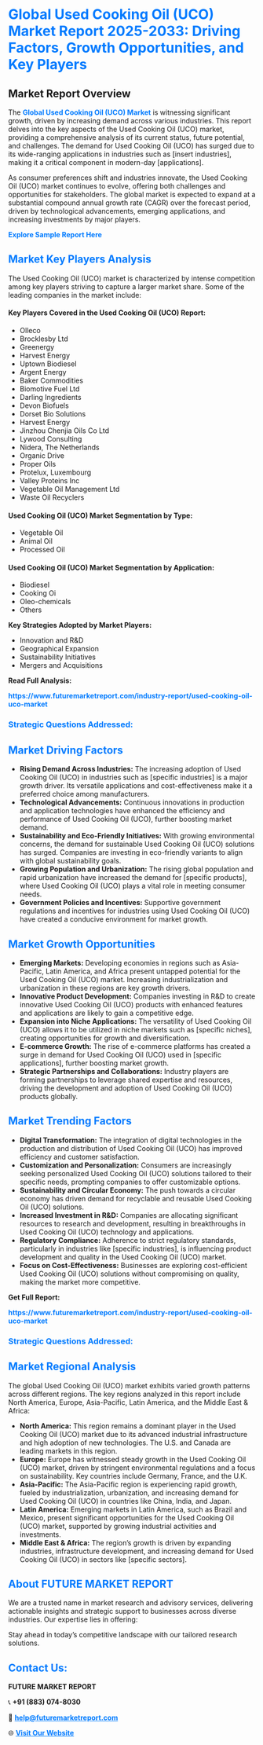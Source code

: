 <h1 style="color: #007BFF;">Global Used Cooking Oil (UCO) Market Report 2025-2033: Driving Factors, Growth Opportunities, and Key Players</h1>

<section id="overview">
<h2>Market Report Overview</h2>
<p>The <a href="https://www.futuremarketreport.com/industry-report/used-cooking-oil-uco-market" style="color: #007BFF; text-decoration: none;"><strong>Global Used Cooking Oil (UCO) Market</strong></a> is witnessing significant growth, driven by increasing demand across various industries. This report delves into the key aspects of the Used Cooking Oil (UCO) market, providing a comprehensive analysis of its current status, future potential, and challenges. The demand for Used Cooking Oil (UCO) has surged due to its wide-ranging applications in industries such as [insert industries], making it a critical component in modern-day [applications].</p>
<p>As consumer preferences shift and industries innovate, the Used Cooking Oil (UCO) market continues to evolve, offering both challenges and opportunities for stakeholders. The global market is expected to expand at a substantial compound annual growth rate (CAGR) over the forecast period, driven by technological advancements, emerging applications, and increasing investments by major players.</p>
</section>

<section id="overview">
<p><a href="https://www.futuremarketreport.com/request-sample/reportId=56937" style="color: #007BFF; text-decoration: none;"><strong>Explore Sample Report Here</strong></a></p>
</section>

<section id="key-players">
<h2 style="color: #007BFF;">Market Key Players Analysis</h2>
<p>The Used Cooking Oil (UCO) market is characterized by intense competition among key players striving to capture a larger market share. Some of the leading companies in the market include:</p>
<h4>Key Players Covered in the Used Cooking Oil (UCO) Report:</h4>
<ul><li>Olleco</li><li>Brocklesby Ltd</li><li>Greenergy</li><li>Harvest Energy</li><li>Uptown Biodiesel</li><li>Argent Energy</li><li>Baker Commodities</li><li>Biomotive Fuel Ltd</li><li>Darling Ingredients</li><li>Devon Biofuels</li><li>Dorset Bio Solutions</li><li>Harvest Energy</li><li>Jinzhou Chenjia Oils Co Ltd</li><li>Lywood Consulting</li><li>Nidera, The Netherlands</li><li>Organic Drive</li><li>Proper Oils</li><li>Protelux, Luxembourg</li><li>Valley Proteins Inc</li><li>Vegetable Oil Management Ltd</li><li>Waste Oil Recyclers</li></ul>
<h4>Used Cooking Oil (UCO) Market Segmentation by Type:</h4>
<ul><li>Vegetable Oil</li><li>Animal Oil</li><li>Processed Oil</li></ul>

<h4>Used Cooking Oil (UCO) Market Segmentation by Application:</h4>
<ul><li>Biodiesel</li><li>Cooking Oi</li><li>Oleo-chemicals</li><li>Others</li></ul>
<p><strong>Key Strategies Adopted by Market Players:</strong></p>
<ul>
<li>Innovation and R&D</li>
<li>Geographical Expansion</li>
<li>Sustainability Initiatives</li>
<li>Mergers and Acquisitions</li>
</ul>
</section>

<section>
<p><strong>Read Full Analysis: </strong></p><a href="https://www.futuremarketreport.com/industry-report/used-cooking-oil-uco-market" style="color: #007BFF; text-decoration: none;"><strong>https://www.futuremarketreport.com/industry-report/used-cooking-oil-uco-market</strong></a>
<h3 style="color: #007BFF;">Strategic Questions Addressed:</h3>
</section>

<section id="driving-factors">
<h2 style="color: #007BFF;">Market Driving Factors</h2>
<ul>
<li><strong>Rising Demand Across Industries:</strong> The increasing adoption of Used Cooking Oil (UCO) in industries such as [specific industries] is a major growth driver. Its versatile applications and cost-effectiveness make it a preferred choice among manufacturers.</li>
<li><strong>Technological Advancements:</strong> Continuous innovations in production and application technologies have enhanced the efficiency and performance of Used Cooking Oil (UCO), further boosting market demand.</li>
<li><strong>Sustainability and Eco-Friendly Initiatives:</strong> With growing environmental concerns, the demand for sustainable Used Cooking Oil (UCO) solutions has surged. Companies are investing in eco-friendly variants to align with global sustainability goals.</li>
<li><strong>Growing Population and Urbanization:</strong> The rising global population and rapid urbanization have increased the demand for [specific products], where Used Cooking Oil (UCO) plays a vital role in meeting consumer needs.</li>
<li><strong>Government Policies and Incentives:</strong> Supportive government regulations and incentives for industries using Used Cooking Oil (UCO) have created a conducive environment for market growth.</li>
</ul>
</section>

<section id="growth-opportunities">
<h2 style="color: #007BFF;">Market Growth Opportunities</h2>
<ul>
<li><strong>Emerging Markets:</strong> Developing economies in regions such as Asia-Pacific, Latin America, and Africa present untapped potential for the Used Cooking Oil (UCO) market. Increasing industrialization and urbanization in these regions are key growth drivers.</li>
<li><strong>Innovative Product Development:</strong> Companies investing in R&D to create innovative Used Cooking Oil (UCO) products with enhanced features and applications are likely to gain a competitive edge.</li>
<li><strong>Expansion into Niche Applications:</strong> The versatility of Used Cooking Oil (UCO) allows it to be utilized in niche markets such as [specific niches], creating opportunities for growth and diversification.</li>
<li><strong>E-commerce Growth:</strong> The rise of e-commerce platforms has created a surge in demand for Used Cooking Oil (UCO) used in [specific applications], further boosting market growth.</li>
<li><strong>Strategic Partnerships and Collaborations:</strong> Industry players are forming partnerships to leverage shared expertise and resources, driving the development and adoption of Used Cooking Oil (UCO) products globally.</li>
</ul>
</section>

<section id="trending-factors">
<h2 style="color: #007BFF;">Market Trending Factors</h2>
<ul>
<li><strong>Digital Transformation:</strong> The integration of digital technologies in the production and distribution of Used Cooking Oil (UCO) has improved efficiency and customer satisfaction.</li>
<li><strong>Customization and Personalization:</strong> Consumers are increasingly seeking personalized Used Cooking Oil (UCO) solutions tailored to their specific needs, prompting companies to offer customizable options.</li>
<li><strong>Sustainability and Circular Economy:</strong> The push towards a circular economy has driven demand for recyclable and reusable Used Cooking Oil (UCO) solutions.</li>
<li><strong>Increased Investment in R&D:</strong> Companies are allocating significant resources to research and development, resulting in breakthroughs in Used Cooking Oil (UCO) technology and applications.</li>
<li><strong>Regulatory Compliance:</strong> Adherence to strict regulatory standards, particularly in industries like [specific industries], is influencing product development and quality in the Used Cooking Oil (UCO) market.</li>
<li><strong>Focus on Cost-Effectiveness:</strong> Businesses are exploring cost-efficient Used Cooking Oil (UCO) solutions without compromising on quality, making the market more competitive.</li>
</ul>
</section>

<section>
<p><strong>Get Full Report: </strong></p><a href="https://www.futuremarketreport.com/industry-report/used-cooking-oil-uco-market" style="color: #007BFF; text-decoration: none;"><strong>https://www.futuremarketreport.com/industry-report/used-cooking-oil-uco-market</strong></a>
<h3 style="color: #007BFF;">Strategic Questions Addressed:</h3>
</section>


<section id="regional-analysis">
<h2 style="color: #007BFF;">Market Regional Analysis</h2>
<p>The global Used Cooking Oil (UCO) market exhibits varied growth patterns across different regions. The key regions analyzed in this report include North America, Europe, Asia-Pacific, Latin America, and the Middle East & Africa:</p>
<ul>
<li><strong>North America:</strong> This region remains a dominant player in the Used Cooking Oil (UCO) market due to its advanced industrial infrastructure and high adoption of new technologies. The U.S. and Canada are leading markets in this region.</li>
<li><strong>Europe:</strong> Europe has witnessed steady growth in the Used Cooking Oil (UCO) market, driven by stringent environmental regulations and a focus on sustainability. Key countries include Germany, France, and the U.K.</li>
<li><strong>Asia-Pacific:</strong> The Asia-Pacific region is experiencing rapid growth, fueled by industrialization, urbanization, and increasing demand for Used Cooking Oil (UCO) in countries like China, India, and Japan.</li>
<li><strong>Latin America:</strong> Emerging markets in Latin America, such as Brazil and Mexico, present significant opportunities for the Used Cooking Oil (UCO) market, supported by growing industrial activities and investments.</li>
<li><strong>Middle East & Africa:</strong> The region’s growth is driven by expanding industries, infrastructure development, and increasing demand for Used Cooking Oil (UCO) in sectors like [specific sectors].</li>
</ul>
</section>

<footer>
<h2 style="color: #007BFF;">About FUTURE MARKET REPORT</h2>
<p>We are a trusted name in market research and advisory services, delivering actionable insights and strategic support to businesses across diverse industries. Our expertise lies in offering:</p>

<p>Stay ahead in today’s competitive landscape with our tailored research solutions.</p>

<h2 style="color: #007BFF;">Contact Us:</h2>
<p><strong>FUTURE MARKET REPORT</strong></p>
<p>📞 <strong>+91 (883) 074-8030</strong></p>
<p>📧 <strong><a href="mailto:help@futuremarketreport.com" style="color: #007BFF;">help@futuremarketreport.com</a></strong></p>
<p>🌐 <strong><a href="https://www.futuremarketreport.com/" style="color: #007BFF;">Visit Our Website</a></strong></p>
</footer>